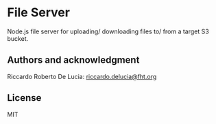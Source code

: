 # File Server

Node.js file server for uploading/ downloading files to/ from a target S3 bucket.

## Authors and acknowledgment

Riccardo Roberto De Lucia: riccardo.delucia@fht.org

## License

MIT
